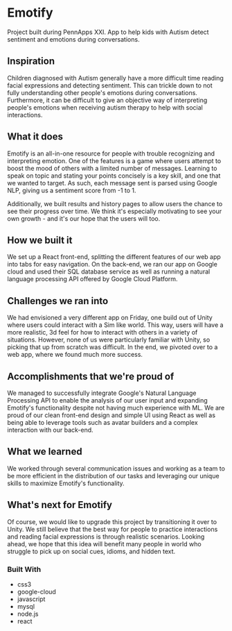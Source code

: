 # Emotify
Project built during PennApps XXI. App to help kids with Autism detect sentiment and emotions during conversations.

## Inspiration
Children diagnosed with Autism generally have a more difficult time reading facial expressions and detecting sentiment. This can trickle down to not fully understanding other people's emotions during conversations. Furthermore, it can be difficult to give an objective way of interpreting people's emotions when receiving autism therapy to help with social interactions.

## What it does
Emotify is an all-in-one resource for people with trouble recognizing and interpreting emotion. One of the features is a game where users attempt to boost the mood of others with a limited number of messages. Learning to speak on topic and stating your points concisely is a key skill, and one that we wanted to target. As such, each message sent is parsed using Google NLP, giving us a sentiment score from -1 to 1.

Additionally, we built results and history pages to allow users the chance to see their progress over time. We think it's especially motivating to see your own growth - and it's our hope that the users will too.

## How we built it
We set up a React front-end, splitting the different features of our web app into tabs for easy navigation. On the back-end, we ran our app on Google cloud and used their SQL database service as well as running a natural language processing API offered by Google Cloud Platform.

## Challenges we ran into
We had envisioned a very different app on Friday, one build out of Unity where users could interact with a Sim like world. This way, users will have a more realistic, 3d feel for how to interact with others in a variety of situations. However, none of us were particularly familiar with Unity, so picking that up from scratch was difficult. In the end, we pivoted over to a web app, where we found much more success.

## Accomplishments that we're proud of
We managed to successfully integrate Google's Natural Language Processing API to enable the analysis of our user input and expanding Emotify's functionality despite not having much experience with ML. We are proud of our clean front-end design and simple UI using React as well as being able to leverage tools such as avatar builders and a complex interaction with our back-end.

## What we learned
We worked through several communication issues and working as a team to be more efficient in the distribution of our tasks and leveraging our unique skills to maximize Emotify's functionality.

## What's next for Emotify
Of course, we would like to upgrade this project by transitioning it over to Unity. We still believe that the best way for people to practice interactions and reading facial expressions is through realistic scenarios. Looking ahead, we hope that this idea will benefit many people in world who struggle to pick up on social cues, idioms, and hidden text.

### Built With
 - css3
 - google-cloud
 - javascript
 - mysql
 - node.js
 - react
